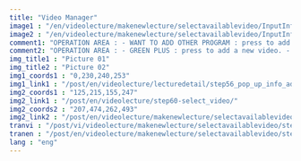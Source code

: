 ```yaml
---
title: "Video Manager"
image1 : "/en/videolecture/makenewlecture/selectavailablevideo/InputInfo_1.png"
image2 : "/en/videolecture/makenewlecture/selectavailablevideo/InputInfo_2.png"
comment1: "OPERATION AREA : - WANT TO ADD OTHER PROGRAM : press to add a new one."
comment2: "OPERATION AREA : - GREEN PLUS : press to add a new video. - UPLOAD : press to upload your video. - Use switch to make the video publish or not."
img_title1 : "Picture 01"
img_title2 : "Picture 02"
img1_coords1 : "0,230,240,253"
img1_link1 : "/post/en/videolecture/lecturedetail/step56_pop_up_info_add_program/"
img2_coords1 : "125,215,155,247"
img2_link1 : "/post/en/videolecture/step60-select_video/"
img2_coords2 : "207,474,262,493"
img2_link2 : "/post/en/videolecture/makenewlecture/selectavailablevideo/inputinfo/step62_upload/"
tranvi : "/post/vi/videolecture/makenewlecture/selectavailablevideo/step61_input_info/"
tranen : "/post/en/videolecture/makenewlecture/selectavailablevideo/step61_input_info/"
lang : "eng"
---
```


			
